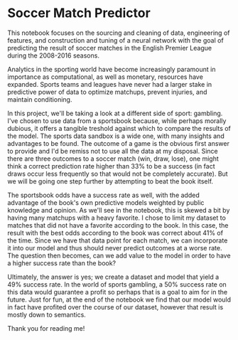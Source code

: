 # Soccer Match Predictor
This notebook focuses on the sourcing and cleaning of data, engineering of features, and construction and tuning of a neural network with the goal of predicting the result of soccer matches in the English Premier League during the 2008-2016 seasons.

Analytics in the sporting world have become increasingly paramount in importance as computational, as well as monetary, resources have expanded. Sports teams and leagues have never had a larger stake in predictive power of data to optimize matchups, prevent injuries, and maintain conditioning. 

In this project, we'll be taking a look at a different side of sport: gambling. I've chosen to use data from a sportsbook because, while perhaps morally dubious, it offers a tangible treshold against which to compare the results of the model. The sports data sandbox is a wide one, with many insights and advantages to be found. The outcome of a game is the obvious first answer to provide and I'd be remiss not to use all the data at my disposal. Since there are three outcomes to a soccer match (win, draw, lose), one might think a correct prediction rate higher than 33% to be a success (in fact draws occur less frequently so that would not be completely accurate). But we will be going one step further by attempting to beat the book itself.

The sportsbook odds have a success rate as well, with the added advantage of the book's own predictive models weighted by public knowledge and opinion. As we'll see in the notebook, this is skewed a bit by having many matchups with a heavy favorite. I chose to limit my dataset to matches that did not have a favorite according to the book. In this case, the result with the best odds according to the book was correct about 41% of the time. Since we have that data point for each match, we can incorporate it into our model and thus should never predict outcomes at a worse rate. The question then becomes, can we add value to the model in order to have a higher success rate than the book? 

Ultimately, the answer is yes; we create a dataset and model that yield a 49% success rate. In the world of sports gambling, a 50% success rate on this data would guarantee a profit so perhaps that is a goal to aim for in the future. Just for fun, at the end of the notebook we find that our model would in fact have profited over the course of our dataset, however that result is mostly down to semantics. 

Thank you for reading me!
